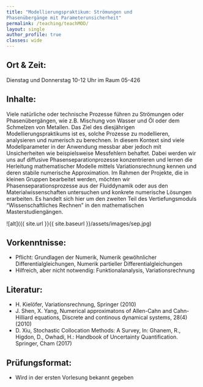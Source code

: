 ```yaml
---
title: "Modellierungspraktikum: Strömungen und
Phasenübergänge mit Parameterunsicherheit"
permalink: /teaching/teachMOD/
layout: single
author_profile: true
classes: wide
---
```



Ort & Zeit: 
-------------------------
Dienstag und Donnerstag 10-12 Uhr im Raum 05-426

Inhalte: 
-------------------------
Viele natürliche oder technische Prozesse führen zu Strömungen oder Phasenübergängen,
wie z.B. Mischung von Wasser und Öl oder dem Schmelzen von Metallen.
Das Ziel des diesjährigen Modellierungspraktikums ist es, solche Prozesse zu modellieren,
analysieren und numerisch zu berechnen. In diesem Kontext sind viele Modellparameter
in der Anwendung messbar aber jedoch mit Unsicherheiten wie beispielsweise Messfehlern
behaftet. Dabei werden wir uns auf diffusive Phasenseparationprozesse konzentrieren und
lernen die Herleitung mathematischer Modelle mittels Variationsrechnung kennen und deren stabile numerische Approximation.
Im Rahmen der Projekte, die in kleinen Gruppen bearbeitet werden, möchten wir Phasenseparationsprozesse aus der Fluiddynamik oder aus den Materialwissenschaften untersuchen und konkrete numerische Lösungen erarbeiten.
Es handelt sich hier um den zweiten Teil des Vertiefungsmoduls “Wissenschaftliches Rechnen” in den mathematischen Masterstudiengängen.

![alt]({{ site.url }}{{ site.baseurl }}/assets/images/sep.jpg)

Vorkenntnisse:
-------------------------
- Pflicht: Grundlagen der Numerik, Numerik gewöhnlicher Differentialgleichungen,
    Numerik partieller Differentialgleichungen
- Hilfreich, aber nicht notwendig: Funktionalanalysis, Variationsrechnung



Literatur:
-------------------------
- H. Kielöfer, Variationsrechnung, Springer (2010)
- J. Shen, X. Yang, Numerical approximatons of Allen-Cahn and Cahn-Hilliard equations,  Discrete and continous dynamical systems, 28(4) (2010)
- D. Xiu, Stochastic Collocation Methods: A Survey, In: Ghanem, R., Higdon, D., Owhadi, H.: Handbook of Uncertainty Quantification. Springer, Cham (2017)

Prüfungsformat:
-------------------------
- Wird in der ersten Vorlesung bekannt gegeben
